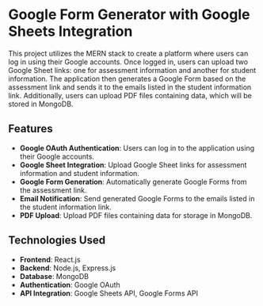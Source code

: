# Google Form Generator with Google Sheets Integration

This project utilizes the MERN stack to create a platform where users can log in using their Google accounts. Once logged in, users can upload two Google Sheet links: one for assessment information and another for student information. The application then generates a Google Form based on the assessment link and sends it to the emails listed in the student information link. Additionally, users can upload PDF files containing data, which will be stored in MongoDB.

## Features

- **Google OAuth Authentication**: Users can log in to the application using their Google accounts.
- **Google Sheet Integration**: Upload Google Sheet links for assessment information and student information.
- **Google Form Generation**: Automatically generate Google Forms from the assessment link.
- **Email Notification**: Send generated Google Forms to the emails listed in the student information link.
- **PDF Upload**: Upload PDF files containing data for storage in MongoDB.

## Technologies Used

- **Frontend**: React.js
- **Backend**: Node.js, Express.js
- **Database**: MongoDB
- **Authentication**: Google OAuth
- **API Integration**: Google Sheets API, Google Forms API
